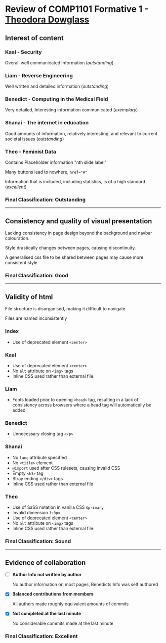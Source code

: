 # Review of COMP1101 Formative 1 - [Theodora Dowglass](https://theodoradowglass.github.io)

## Interest of content

### Kaal - Security

Overall well communicated information (*outstanding*)

### Liam - Reverse Engineering

Well written and detailed information (*outstanding*)

### Benedict - Computing in the Medical Field

Very detailed, Interesting information communicated (*exemplary*)

### Shanai - The internet in education

Good amounts of information, relatively interesting, and relevant to current societal issues (*outstanding*)

### Theo - Feminist Data
    
Contains Placeholder information "nth slide label"

Many buttons lead to nowhere, `href="#"`

Information that is included, including statistics, is of a high standard (*excellent*)

### Final Classification: **Outstanding**

---

## Consistency and quality of visual presentation

Lacking consistency in page design beyond the background and navbar colouration.

Style drastically changes between pages, causing discontinuity.

A generalised css file to be shared between pages may cause more consistent style

### Final Classification: **Good**
---

## Validity of html

File structure is disorganised, making it difficult to navigate.

Files are named inconsistently

### Index
- Use of deprecated element `<center>`

### Kaal
- Use of deprecated element `<center>`
- No `alt` attribute on `<img>` tags
- Inline CSS used rather than external file

### Liam
- Fonts loaded prior to opening `<head>` tag, resulting in a lack of consistency across browsers where a head tag will automatically be added

### Benedict
- Unnecessary closing tag `</p>`

### Shanai
- No `lang` attribute specified
- No `<title>` element
- `@import` used after CSS rulesets, causing invalid CSS
- Empty `<h3>` tag
- Stray ending `</div>` tags
- Inline CSS used rather than external file

### Theo
- Use of SaSS notation in vanilla CSS `$primary`
- Invalid dimension `1s0px`
- Use of deprecated element `<center>`
- No `alt` attribute on `<img>` tags
- Inline CSS used rather than external file

### Final Classification: **Sound**
---

## Evidence of collaboration


 - [ ] **Author Info not written by author**

    No author information on most pages, Benedicts Info was self authored

 - [x] **Balanced contributions from members**

    All authors made roughly equivalent amounts of commits

 - [x] **Not completed at the last minute**

    No considerable commits made at the last minute

 ### Final Classification: **Excellent**